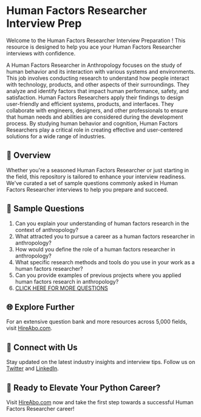 # Human Factors Researcher Interview Prep

Welcome to the Human Factors Researcher Interview Preparation ! This resource is designed to help you ace your Human Factors Researcher interviews with confidence.

A Human Factors Researcher in Anthropology focuses on the study of human behavior and its interaction with various systems and environments. This job involves conducting research to understand how people interact with technology, products, and other aspects of their surroundings. They analyze and identify factors that impact human performance, safety, and satisfaction. Human Factors Researchers apply their findings to design user-friendly and efficient systems, products, and interfaces. They collaborate with engineers, designers, and other professionals to ensure that human needs and abilities are considered during the development process. By studying human behavior and cognition, Human Factors Researchers play a critical role in creating effective and user-centered solutions for a wide range of industries.

## 🚀 Overview

Whether you're a seasoned Human Factors Researcher or just starting in the field, this repository is tailored to enhance your interview readiness. We've curated a set of sample questions commonly asked in Human Factors Researcher interviews to help you prepare and succeed.

## 📝 Sample Questions

1. Can you explain your understanding of human factors research in the context of anthropology?
2. What attracted you to pursue a career as a human factors researcher in anthropology?
3. How would you define the role of a human factors researcher in anthropology?
4. What specific research methods and tools do you use in your work as a human factors researcher?
5. Can you provide examples of previous projects where you applied human factors research in anthropology?
6. [CLICK HERE FOR MORE QUESTIONS](https://hireabo.com/job/7_2_35/Human%20Factors%20Researcher)

## 🌐 Explore Further

For an extensive question bank and more resources across 5,000 fields, visit [HireAbo.com](https://www.hireabo.com).

## 📱 Connect with Us

Stay updated on the latest industry insights and interview tips. Follow us on [Twitter](https://twitter.com/hireabo) and [LinkedIn](https://www.linkedin.com/in/hire-abo-3609972a8/).

## 🚀 Ready to Elevate Your Python Career?

Visit [HireAbo.com](https://www.hireabo.com) now and take the first step towards a successful Human Factors Researcher career!